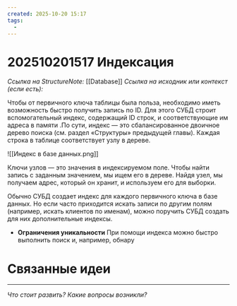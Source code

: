```yaml
---
created: 2025-10-20 15:17
tags:
  - 
---
```

# 202510201517 Индексация

*Ссылка на StructureNote:* [[Database]]
*Ссылка на исходник или контекст (если есть):* 

Чтобы от первичного ключа таблицы была польза, необходимо иметь возможность быстро получить запись по ID. Для этого СУБД строит вспомогательный индекс, содержащий ID строк, и соответствующие им адреса в памяти .По сути, индекс — это сбалансированное двоичное дерево поиска (см. раздел «Структуры» предыдущей главы). Каждая строка в таблице соответствует узлу в дереве.

![[Индекс в базе данных.png]]

Ключи узлов — это значения в индексируемом поле. Чтобы найти запись с заданным значением, мы ищем его в дереве. Найдя узел, мы получаем адрес, который он хранит, и используем его для выборки.

Обычно СУБД создает индекс для каждого первичного ключа в базе данных. Но если часто приходится искать записи по другим полям (например, искать клиентов по именам), можно поручить СУБД создать для них дополнительные индексы.

- **Ограничения уникальности** При помощи индекса можно быстро выполнить поиск и, например, обнару 


# Связанные идеи

---

*Что стоит развить? Какие вопросы возникли?*
